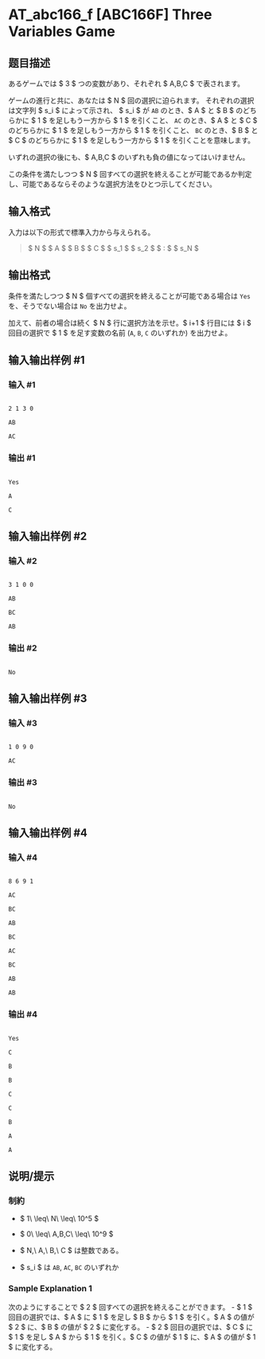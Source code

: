 # AT_abc166_f [ABC166F] Three Variables Game

## 题目描述

[problemUrl]: https://atcoder.jp/contests/abc166/tasks/abc166_f

あるゲームでは $ 3 $ つの変数があり、それぞれ $ A,B,C $ で表されます。

ゲームの進行と共に、あなたは $ N $ 回の選択に迫られます。 それぞれの選択は文字列 $ s_i $ によって示され、 $ s_i $ が `AB` のとき、$ A $ と $ B $ のどちらかに $ 1 $ を足しもう一方から $ 1 $ を引くこと、 `AC` のとき、$ A $ と $ C $ のどちらかに $ 1 $ を足しもう一方から $ 1 $ を引くこと、 `BC` のとき、$ B $ と $ C $ のどちらかに $ 1 $ を足しもう一方から $ 1 $ を引くことを意味します。

いずれの選択の後にも、$ A,B,C $ のいずれも負の値になってはいけません。

この条件を満たしつつ $ N $ 回すべての選択を終えることが可能であるか判定し、可能であるならそのような選択方法をひとつ示してください。

## 输入格式

入力は以下の形式で標準入力から与えられる。

> $ N $ $ A $ $ B $ $ C $ $ s_1 $ $ s_2 $ $ : $ $ s_N $

## 输出格式

条件を満たしつつ $ N $ 個すべての選択を終えることが可能である場合は `Yes` を、そうでない場合は `No` を出力せよ。

加えて、前者の場合は続く $ N $ 行に選択方法を示せ。$ i+1 $ 行目には $ i $ 回目の選択で $ 1 $ を足す変数の名前 (`A`, `B`, `C` のいずれか) を出力せよ。

## 输入输出样例 #1

### 输入 #1

```
2 1 3 0
AB
AC
```

### 输出 #1

```
Yes
A
C
```

## 输入输出样例 #2

### 输入 #2

```
3 1 0 0
AB
BC
AB
```

### 输出 #2

```
No
```

## 输入输出样例 #3

### 输入 #3

```
1 0 9 0
AC
```

### 输出 #3

```
No
```

## 输入输出样例 #4

### 输入 #4

```
8 6 9 1
AC
BC
AB
BC
AC
BC
AB
AB
```

### 输出 #4

```
Yes
C
B
B
C
C
B
A
A
```

## 说明/提示

### 制約

- $ 1\ \leq\ N\ \leq\ 10^5 $
- $ 0\ \leq\ A,B,C\ \leq\ 10^9 $
- $ N,\ A,\ B,\ C $ は整数である。
- $ s_i $ は `AB`, `AC`, `BC` のいずれか

### Sample Explanation 1

次のようにすることで $ 2 $ 回すべての選択を終えることができます。 - $ 1 $ 回目の選択では、$ A $ に $ 1 $ を足し $ B $ から $ 1 $ を引く。$ A $ の値が $ 2 $ に、$ B $ の値が $ 2 $ に変化する。 - $ 2 $ 回目の選択では、$ C $ に $ 1 $ を足し $ A $ から $ 1 $ を引く。$ C $ の値が $ 1 $ に、$ A $ の値が $ 1 $ に変化する。